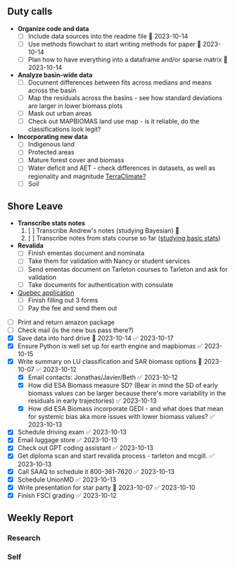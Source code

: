 ## Duty calls
- **Organize code and data**
	- [ ] Include data sources into the readme file 📅 2023-10-14 
	- [ ] Use methods flowchart to start writing methods for paper 📅 2023-10-14 
	- [ ] Plan how to have everything into a dataframe and/or sparse matrix 📅 2023-10-14 
- **Analyze basin-wide data**
	- [ ] Document differences between fits across medians and means across the basin
	- [ ] Map the residuals across the basins - see how standard deviations are larger in lower biomass plots
	- [ ] Mask out urban areas
	- [ ] Check out MAPBIOMAS land use map - is it reliable, do the classifications look legit?
- **Incorporating new data**
	- [ ] Indigenous land
	- [ ] Protected areas
	- [ ] Mature forest cover and biomass
	- [ ] Water deficit and AET - check differences in datasets, as well as regionality and magnitude [TerraClimate?](https://developers.google.com/earth-engine/datasets/catalog/IDAHO_EPSCOR_TERRACLIMATE#bands)
	- [ ] Soil
## Shore Leave
- **Transcribe stats notes**
	1.  [ ] Transcribe Andrew's notes (studying Bayesian) 🔼 
	2.  [ ] Transcribe notes from stats course so far ([studying basic stats](https://bookdown.org/yshang/book/causation.html#experimental-studies))
- **Revalida**
	- [ ] Finish ementas document and nominata
	- [ ] Take them for validation with Nancy or student services
	- [ ] Send ementas document on Tarleton courses to Tarleton and ask for validation
	- [ ] Take documents for authentication with consulate
- [Quebec application](https://www.quebec.ca/en/immigration/sponsor-family-member/sponsoring-spouse-conjugal-partner/submitting-undertaking-application)
	- [ ] Finish filling out 3 forms
	- [ ] Pay the fee and send them out
- [ ] Print and return amazon package
- [ ] Check mail (is the new bus pass there?)
- [x] Save data into hard drive 📅 2023-10-14 ✅ 2023-10-17
- [x] Ensure Python is well set up for earth engine and mapbiomas ✅ 2023-10-15
- [x] Write summary on LU classification and SAR biomass options 📅 2023-10-07 ✅ 2023-10-12
	- [x] Email contacts: Jonathas/Javier/Beth ✅ 2023-10-12
	- [x] How did ESA Biomass measure SD? (Bear in mind the SD of early biomass values can be larger because there's more variability in the residuals in early trajectories) ✅ 2023-10-13
	- [x] How did ESA Biomass incorporate GEDI - and what does that mean for systemic bias aka more issues with lower biomass values? ✅ 2023-10-13
- [x] Schedule driving exam ✅ 2023-10-13
- [x] Email luggage store ✅ 2023-10-13
- [x] Check out GPT coding assistant ✅ 2023-10-13
- [x] Get diploma scan and start revalida process - tarleton and mcgill. ✅ 2023-10-13
- [x] Call SAAQ to schedule it 800-361-7620 ✅ 2023-10-13
- [x] Schedule UnionMD ✅ 2023-10-13
- [x] Write presentation for star party 📅 2023-10-07 ✅ 2023-10-10
- [x] Finish FSCI grading ✅ 2023-10-12
## Weekly Report
### Research

### Self

